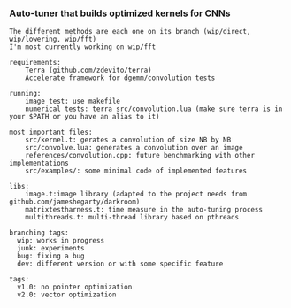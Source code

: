 ### Auto-tuner that builds optimized kernels for CNNs ###        
    The different methods are each one on its branch (wip/direct, wip/lowering, wip/fft)
    I'm most currently working on wip/fft

    requirements:
        Terra (github.com/zdevito/terra)
        Accelerate framework for dgemm/convolution tests
    
    running:
        image test: use makefile
        numerical tests: terra src/convolution.lua (make sure terra is in your $PATH or you have an alias to it)

    most important files: 
        src/kernel.t: gerates a convolution of size NB by NB
        src/convolve.lua: generates a convolution over an image
        references/convolution.cpp: future benchmarking with other implementations
        src/examples/: some minimal code of implemented features

    libs:  
        image.t:image library (adapted to the project needs from github.com/jameshegarty/darkroom)
        matrixtestharness.t: time measure in the auto-tuning process
        multithreads.t: multi-thread library based on pthreads

    branching tags:
      wip: works in progress
      junk: experiments
      bug: fixing a bug
      dev: different version or with some specific feature
    
    tags:
      v1.0: no pointer optimization
      v2.0: vector optimization